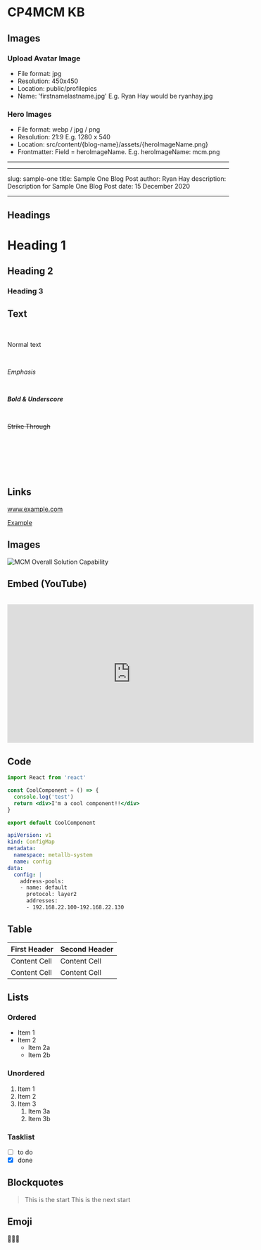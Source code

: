 # CP4MCM KB

## Images

### Upload Avatar Image

- File format: jpg
- Resolution: 450x450
- Location: public/profilepics
- Name: 'firstnamelastname.jpg' E.g. Ryan Hay would be ryanhay.jpg

### Hero Images

- File format: webp / jpg / png
- Resolution: 21:9 E.g. 1280 x 540
- Location: src/content/{blog-name}/assets/{heroImageName.png}
- Frontmatter: Field = heroImageName. E.g. heroImageName: mcm.png

---

---

slug: sample-one title: Sample One Blog Post author: Ryan Hay description: Description for
Sample One Blog Post date: 15 December 2020

---

## Headings

# Heading 1

## Heading 2

### Heading 3

## Text

<br />

Normal text

<br />

_Emphasis_

<br />

_**Bold & Underscore**_

<br />

~~Strike Through~~

<br /><br /><br /><br /><br />

## Links

www.example.com

[Example](www.example.com)

## Images

![MCM Overall Solution Capability]('./assets/mcm.png')

## Embed (YouTube)

<br />

<iframe width="560" height="315" src="https://www.youtube.com/embed/d03xg2PKOPg" frameborder="0" allow="accelerometer; autoplay; clipboard-write; encrypted-media; gyroscope; picture-in-picture" allowfullscreen></iframe>

## Code

```jsx
import React from 'react'

const CoolComponent = () => {
  console.log('test')
  return <div>I'm a cool component!!</div>
}

export default CoolComponent
```

```yaml
apiVersion: v1
kind: ConfigMap
metadata:
  namespace: metallb-system
  name: config
data:
  config: |
    address-pools:
    - name: default
      protocol: layer2
      addresses:
      - 192.168.22.100-192.168.22.130
```

## Table

| First Header | Second Header |
| ------------ | ------------- |
| Content Cell | Content Cell  |
| Content Cell | Content Cell  |

## Lists

### Ordered

- Item 1
- Item 2
  - Item 2a
  - Item 2b

### Unordered

1. Item 1
1. Item 2
1. Item 3
   1. Item 3a
   1. Item 3b

### Tasklist

- [ ] to do
- [x] done

## Blockquotes

> This is the start This is the next start

## Emoji

👍🏼😀
